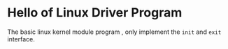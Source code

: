 Hello of Linux Driver Program
==============================================

The basic linux kernel module program , only implement the `init` and `exit` interface.
